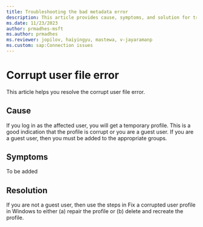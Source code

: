 ```yaml
---
title: Troubleshooting the bad metadata error 
description: This article provides cause, symptoms, and solution for troubleshooting the bad metadata error.
ms.date: 11/23/2023
author: prmadhes-msft
ms.author: prmadhes
ms.reviewer: jopilov, haiyingyu, mastewa, v-jayaramanp
ms.custom: sap:Connection issues
---
```


# Corrupt user file error

This article helps you resolve the corrupt user file error.

## Cause

If you log in as the affected user, you will get a temporary profile. This is a good indication that the profile is corrupt or you are a guest user. If you are a guest user, then you must be added to the appropriate groups.

## Symptoms

To be added

## Resolution

If you are not a  guest user, then use the steps in Fix a corrupted user profile in Windows to either (a) repair the profile or (b) delete and recreate the profile.





